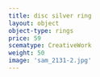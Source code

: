 ```yaml
---
title: disc silver ring
layout: object
object-type: rings
price: 59
scematype: CreativeWork
weight: 50
image: 'sam_2131-2.jpg'
---
```

